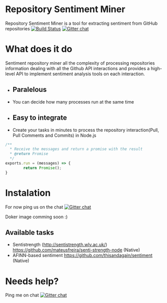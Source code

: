 # Repository Sentiment Miner

Repository Sentiment Miner is a tool for extracting sentiment from GitHub repositories
[![Build Status](https://travis-ci.org/mateusfreira/commits-miner.svg?branch=master)](https://travis-ci.org/mateusfreira/commits-miner) [![Gitter chat](https://badges.gitter.im/gitterHQ/gitter.png)](https://gitter.im/commits-miner/Lobby)
# What does it do
Sentiment repository miner all the complexity of processing repositories information dealing with all the Github API interactions and provides a high-level API to implement sentiment analysis tools on each interaction.

* ## Paralelous
* You can decide how many processes  run at the same time

* ## Easy to integrate
* Create your tasks in minutes to process the repository interaction(Pull, Pull Comments and Commits) in Node.js
```javascript
/**
  * Receive the messages and return a promise with the result
  * @return Promise
  */
exports.run = (messages) => {
        return Promise();
}
```

# Instalation
For now ping us on the chat [![Gitter chat](https://badges.gitter.im/gitterHQ/gitter.png)](https://gitter.im/commits-miner/Lobby)

Doker image comming soon :) 
<!---
## Requirements
* Node.js > 8 https://nodejs.org/en/
## From NPM
* Install `npm install commit-miner`
* Run `commit-miner s`
## From source code
* Clone the repository
* Create a './config/default.json' using `./config/production-sample.json` as a example
* run `npm i`
* run `npm run server` (To start the server)
    * run `npm run client` (To start the web client)
-->
## Available tasks

* Sentistrength (http://sentistrength.wlv.ac.uk/) https://github.com/mateusfreira/senti-strength-node (Native)
* AFINN-based sentiment https://github.com/thisandagain/sentiment (Native)


# Needs help? 
Ping me on chat [![Gitter chat](https://badges.gitter.im/gitterHQ/gitter.png)](https://gitter.im/commits-miner/Lobby)



